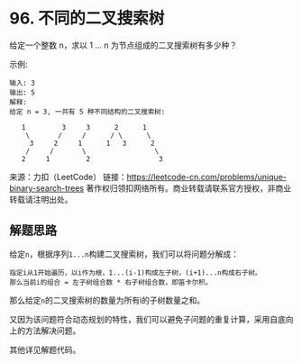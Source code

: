 # 96. 不同的二叉搜索树

给定一个整数 n，求以 1 ... n 为节点组成的二叉搜索树有多少种？

示例:

```
输入: 3
输出: 5
解释:
给定 n = 3, 一共有 5 种不同结构的二叉搜索树:

   1         3     3      2      1
    \       /     /      / \      \
     3     2     1      1   3      2
    /     /       \                 \
   2     1         2                 3
```

来源：力扣（LeetCode）
链接：https://leetcode-cn.com/problems/unique-binary-search-trees
著作权归领扣网络所有。商业转载请联系官方授权，非商业转载请注明出处。

## 解题思路

给定`n`，根据序列`1...n`构建二叉搜索树，我们可以将问题分解成：

```
指定i从1开始遍历，以i作为根，1...(i-1)构成左子树，(i+1)...n构成右子树。
那么当前i的组合 = 左子树组合数 * 右子树组合数，即笛卡尔积。
```

那么给定`n`的二叉搜索树的数量为所有i的子树数量之和。

又因为该问题符合动态规划的特性，我们可以避免子问题的重复计算，采用自底向上的方法解决问题。

其他详见解题代码。
